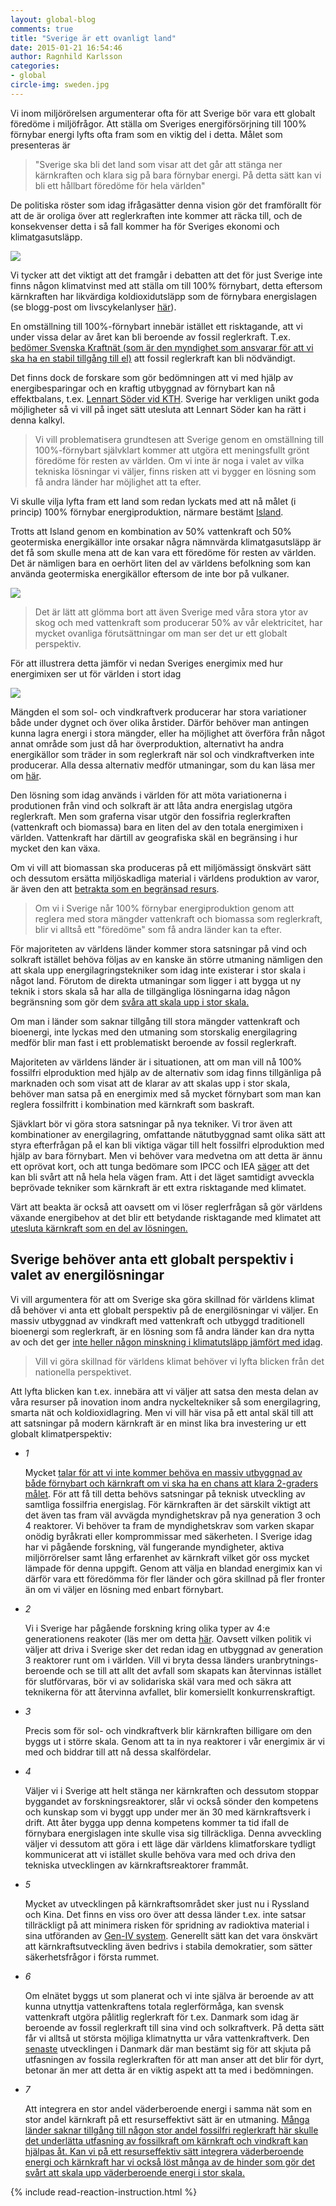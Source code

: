 ```yaml
---
layout: global-blog
comments: true
title: "Sverige är ett ovanligt land"
date: 2015-01-21 16:54:46
author: Ragnhild Karlsson
categories:
- global
circle-img: sweden.jpg
---
```

Vi inom miljörörelsen argumenterar ofta för att Sverige bör vara ett globalt föredöme i miljöfrågor.
Att ställa om Sveriges energiförsörjning till 100% förnybar energi lyfts ofta fram som en viktig del i detta. 
Målet som presenteras är

<blockquote>"Sverige ska bli det land som visar att det går att stänga ner kärnkraften och klara sig på bara förnybar energi. På detta sätt kan vi bli ett hållbart föredöme för hela världen"</blockquote>

De politiska röster som idag ifrågasätter denna vision gör det framförallt för att de är oroliga över att reglerkraften inte kommer att räcka till, och de konsekvenser detta i så fall kommer ha för Sveriges ekonomi och klimatgasutsläpp. 

<img class="img-responsive blog-img" src="/assets/img/global/against100renewable.jpg">

Vi tycker att det viktigt att det framgår i debatten att det för just Sverige inte finns någon klimatvinst med att ställa om till 100% förnybart, detta eftersom kärnkraften har likvärdiga koldioxidutsläpp som de förnybara energislagen (se blogg-post om livscykelanlyser <a href="/karnkraftskoll/livscykelanalyser" target="_blanc">här</a>). 

En omställning till 100%-förnybart innebär istället ett risktagande, att vi under vissa delar av året kan bli beroende av fossil reglerkraft. T.ex. <a href="http://www.second-opinion.se/energi/view/2889">bedömer Svenska Kraftnät (som är den myndighet som ansvarar för att vi ska ha en stabil tillgång till el)</a> att fossil reglerkraft kan bli nödvändigt. 

Det finns dock de forskare som gör bedömningen att vi med hjälp av energibesparingar och en kraftig utbyggnad av förnybart kan nå effektbalans, t.ex. <a href="https://www.kth.se/ees/omskolan/organisation/avdelningar/eps/news/kth-rapport-oppnar-for-mer-vind-och-solkraft-1.427885" target="_blanc">Lennart Söder vid KTH</a>. Sverige har verkligen unikt goda möjligheter så vi vill på inget sätt utesluta att Lennart Söder kan ha rätt i denna kalkyl.

<blockquote><p>Vi vill problematisera grundtesen att Sverige genom en omställning till 100%-förnybart självklart kommer att utgöra ett meningsfullt grönt föredöme för resten av världen. Om vi inte är noga i valet av vilka tekniska lösningar vi väljer, finns risken att vi bygger en lösning som få andra länder har möjlighet att ta efter.</p></blockquote>
	
Vi skulle vilja lyfta fram ett land som redan lyckats med att nå målet (i princip) 100% förnybar energiproduktion, närmare bestämt <a href="http://www.iea.org/statistics/statisticssearch/report/?country=ICELAND&product=electricityandheat&year=2010" target="_blanc">Island</a>.

<p class="text-center"><span class="flag-icon flag-icon-is iceland-flag"></span></p>

Trotts att Island genom en kombination av 50% vattenkraft och 50% geotermiska energikällor inte orsakar några nämnvärda klimatgasutsläpp är det få som skulle mena att de kan vara ett föredöme för resten av världen. Det är nämligen bara en oerhört liten del av världens befolkning som kan använda geotermiska energikällor eftersom de inte bor på vulkaner.

<img class="img-responsive blog-img" src="/assets/img/global/geo_termal_energy.jpg">

<blockquote><p>Det är lätt att glömma bort att även Sverige med våra stora ytor av skog och med vattenkraft som producerar 50% av vår elektricitet, har mycket ovanliga förutsättningar om man ser det ur ett globalt perspektiv.</p></blockquote> 

För att illustrera detta jämför vi nedan Sveriges energimix med hur energimixen ser ut för världen i stort idag

<img class="img-responsive blog-img" src="/assets/img/global/energy_sweden_world_india.jpg">

<p><i class="fa fa-cloud fa-5x chapter-icon"></i>Mängden el som sol- och vindkraftverk producerar har stora variationer både under dygnet och över olika årstider. Därför behöver man antingen kunna lagra energi i stora mängder, eller ha möjlighet att överföra från något annat område som just då har överproduktion, alternativt ha andra energikällor som träder in som reglerkraft när sol och vindkraftverken inte producerar. Alla dessa alternativ medför utmaningar, som du kan läsa mer om <a href="/global/reglerfragan/">här</a>.</p> 

Den lösning som idag används i världen för att möta variationerna i produtionen från vind och solkraft är att låta andra energislag utgöra reglerkraft. Men som graferna visar utgör den fossifria reglerkraften (vattenkraft och biomassa) bara en liten del av den totala energimixen i världen. Vattenkraft har därtill av geografiska skäl en begränsing i hur mycket den kan växa. 

Om vi vill att biomassan ska produceras på ett miljömässigt önskvärt sätt och dessutom ersätta miljöskadliga material i världens produktion av varor, är även den att <a href="/global/ytanvändning">betrakta som en begränsad resurs</a>. 

<blockquote><p>Om vi i Sverige når 100% förnybar energiproduktion genom att reglera med stora mängder vattenkraft och biomassa som reglerkraft, blir vi alltså ett "föredöme" som få andra länder kan ta efter.</p> 
</blockquote>

<p><i class="fa fa-battery-full fa-5x chapter-icon" id="unique_battery"></i>För majoriteten av världens länder kommer stora satsningar på vind och solkraft istället behöva följas av en kanske än större utmaning nämligen den att skala upp energilagringstekniker som idag inte existerar i stor skala i något land. Förutom de direkta utmaningar som ligger i att bygga ut ny teknik i stors skala så har alla de tillgängliga lösningarna idag någon begränsning som gör dem  <a href="/global/reglerfragan/">svåra att skala upp i stor skala.</a></p> 

Om man i länder som saknar tillgång till stora mängder vattenkraft och bioenergi, inte lyckas med den utmaning som storskalig energilagring medför blir man fast i ett problematiskt beroende av fossil reglerkraft. 

Majoriteten av världens länder är  i situationen, att om man vill nå 100% fossilfri elproduktion med hjälp av de alternativ som idag finns tillgänliga på marknaden och som visat att de klarar av att skalas upp i stor skala, behöver man satsa på en energimix med så mycket förnybart som man kan reglera fossilfritt i kombination med kärnkraft som baskraft.

<p><i class="fa fa-money  fa-5x chapter-icon" id="unique_shopping"></i> Sjävklart bör vi göra stora satsningar på nya tekniker. Vi tror även att kombinationer av energilagring, omfattande nätutbyggnad samt olika sätt att styra efterfrågan på el kan bli viktiga vägar till helt fossilfri elproduktion med hjälp av bara förnybart. Men vi behöver vara medvetna om att detta är ännu ett oprövat kort, och att tunga bedömare som IPCC och IEA <a href="/global/IPCC-talar-till-oss/">säger</a> att det kan bli svårt att nå hela hela vägen fram. Att i det läget samtidigt avveckla beprövade tekniker som kärnkraft är ett extra risktagande med klimatet.</p> 

Värt att beakta är också att oavsett om vi löser reglerfrågan så gör världens växande energibehov at det blir ett betydande risktagande med klimatet att <a href="/global/vaxande-energibehov"> utesluta kärnkraft som en del av lösningen.</a>
<h2>Sverige behöver anta ett globalt perspektiv i valet av energilösningar</h2>
Vi vill argumentera för att om Sverige ska göra skillnad för världens klimat då behöver vi anta ett globalt perspektiv på de energilösningar vi väljer. En massiv utbyggnad av vindkraft med vattenkraft och utbyggd traditionell bioenergi som reglerkraft, är en lösning som få andra länder kan dra nytta av och det ger <a href="/karnkraftskoll/livscykelanalyser/">inte heller någon minskning i klimatutsläpp jämfört med idag</a>. 

<blockquote><p>Vill vi göra skillnad för världens klimat behöver vi lyfta blicken från det nationella perspektivet.</p></blockquote>

<p>Att lyfta blicken kan t.ex. innebära att vi väljer att satsa den mesta delan av våra resurser på inovation inom andra nyckeltekniker så som energilagring, smarta nät och koldioxidlagring. Men vi vill här visa på ett antal skäl till att att satsningar på modern kärnkraft är en minst lika bra investering ur ett globalt klimatperspektiv:</p>
<ul class="fa-ul">
<li><span class=" fa-li fa-stack"><i class="fa fa-circle fa-stack-2x"></i><i class="fa fa-stack-1x fa-inverse">1</i></span><p>Mycket <a href="/global/alla-verktyg-behovs/">talar för att vi inte kommer behöva en massiv utbyggnad av både förnybart och kärnkraft om vi ska ha en chans att klara 2-graders målet</a>. 
 För att få till detta behövs satsningar på teknisk utveckling av samtliga fossilfria energislag. För kärnkraften är det särskilt viktigt att det även tas fram väl avvägda myndighetskrav på nya generation 3 och 4 reaktorer. Vi behöver ta fram de myndighetskrav som varken skapar onödig byråkrati eller komprommissar med säkerheten. I Sverige idag har vi pågående forskning, väl fungerande myndigheter, aktiva miljörrörelser samt lång erfarenhet av kärnkraft vilket gör oss mycket lämpade för denna uppgift. Genom att välja en blandad energimix kan vi därför vara ett föredömma för fler länder och göra skillnad på fler fronter än om vi väljer en lösning med enbart förnybart.</p></li>
<li><span class=" fa-li fa-stack"><i class="fa fa-circle fa-stack-2x"></i><i class="fa fa-stack-1x fa-inverse">2</i></span><p>Vi i Sverige har pågående forskning kring olika typer av 4:e generationens reakoter (läs mer om detta <a href="/tech/">här</a>. Oavsett vilken politik vi väljer att driva i Sverige sker det redan idag en utbyggnad av generation 3 reaktorer runt om i världen. Vill vi bryta dessa länders uranbrytnings-beroende och se till att allt det avfall som skapats kan återvinnas istället för slutförvaras, bör vi av solidariska skäl vara med och säkra att teknikerna för att återvinna avfallet, blir komersiellt konkurrenskraftigt.</p></li>
<li><span class=" fa-li fa-stack"><i class="fa fa-circle fa-stack-2x"></i><i class="fa fa-stack-1x fa-inverse">3</i></span><p>Precis som för sol- och vindkraftverk blir kärnkraften billigare om den byggs ut i större skala. Genom att ta in nya reaktorer i vår energimix är vi med och biddrar till att nå dessa skalfördelar.</p></li>
<li><span class=" fa-li fa-stack"><i class="fa fa-circle fa-stack-2x"></i><i class="fa fa-stack-1x fa-inverse">4</i></span><p>Väljer vi i Sverige att helt stänga ner kärnkraften och dessutom stoppar byggandet av forskningsreaktorer, slår vi också sönder den kompetens och kunskap som vi byggt upp under mer än 30 med kärnkraftsverk i drift. Att åter bygga upp denna kompetens kommer ta tid ifall de förnybara energislagen inte skulle visa sig tillräckliga. Denna avveckling väljer vi dessutom att göra i ett läge där världens klimatforskare tydligt kommunicerat att vi istället skulle behöva vara med och driva den tekniska utvecklingen av kärnkraftsreaktorer frammåt.</p></li>
<li><span class=" fa-li fa-stack"><i class="fa fa-circle fa-stack-2x"></i><i class="fa fa-stack-1x fa-inverse">5</i></span><p>Mycket av utvecklingen på kärnkraftsområdet sker just nu i Ryssland och Kina. Det finns en viss oro över att dessa länder t.ex. inte satsar tillräckligt på att minimera risken för spridning av radioktiva material i sina utföranden av <a href="/tech/">Gen-IV system</a>. Generellt sätt kan det vara önskvärt att kärnkraftsutveckling även bedrivs i stabila demokratier, som sätter säkerhetsfrågor i första rummet.</p></li>
<li><span class=" fa-li fa-stack"><i class="fa fa-circle fa-stack-2x"></i><i class="fa fa-stack-1x fa-inverse">6</i></span><p>Om elnätet byggs ut som planerat och vi inte själva är beroende av att kunna utnyttja vattenkraftens totala reglerförmåga, kan svensk vattenkraft utgöra pålitlig reglerkraft för t.ex. Danmark som idag är beroende av fossil reglerkraft till sina vind och solkraftverk. På detta sätt får vi alltså ut största möjliga klimatnytta ur våra vattenkraftverk. Den <a href="http://www.nyteknik.se/nyheter/energi_miljo/kol_och_olja/article3928431.ece?extcmp=newsletter%7C15376254%7C2015-09-08%20Danmark%20avskaffar%20sina%20klimatm%C3%A5l">senaste</a> utvecklingen i Danmark där man bestämt sig för att skjuta på utfasningen av fossila reglerkraften för att man anser att det blir för dyrt, betonar än mer att detta är en viktig aspekt att ta med i bedömningen.</p></li>
<li><span class=" fa-li fa-stack"><i class="fa fa-circle fa-stack-2x"></i><i class="fa fa-stack-1x fa-inverse">7</i></span><p>Att integrera en stor andel väderberoende energi i samma nät som en stor andel kärnkraft på ett resurseffektivt sätt är en utmaning. <a href="http://www.theenergycollective.com/jessejenkins/368706/can-nuclear-power-and-renewable-energy-learn-get-along">Många länder saknar tillgång till någon stor andel fossilfri reglerkraft här skulle det underlätta utfasning av fossilkraft om kärnkraft och vindkraft kan hjälpas åt. Kan vi på ett resurseffektiv sätt integrera väderberoende energi och kärnkraft har vi också löst många av de hinder som gör det svårt att skala upp väderberoende energi i stor skala.</a> </p></li>
</ul>
{% include read-reaction-instruction.html %}